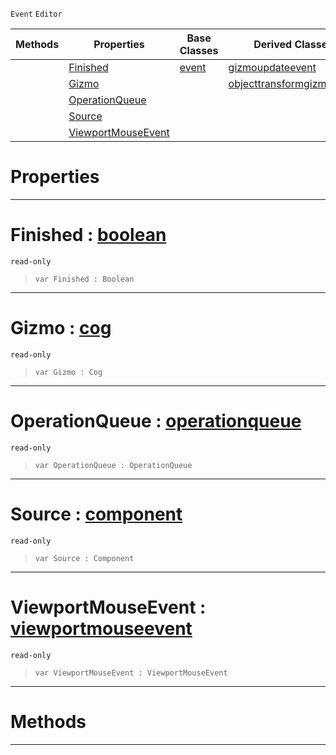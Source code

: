  `Event` `Editor`



|Methods|Properties|Base Classes|Derived Classes|
|---|---|---|---|
| |[ Finished](gizmoevent.md#finished-zilch-engine-doc)|[event](event.md)|[gizmoupdateevent](gizmoupdateevent.md)|
| |[ Gizmo](gizmoevent.md#gizmo-zilch-engine-docume)| |[objecttransformgizmoevent](objecttransformgizmoevent.md)|
| |[ OperationQueue](gizmoevent.md#operationqueue-zilch-engi)| | |
| |[ Source](gizmoevent.md#source-zilch-engine-docum)| | |
| |[ ViewportMouseEvent](gizmoevent.md#viewportmouseevent-zero)| | |


 #  Properties


---  
 #  Finished : [boolean](../nada_base_types/boolean.md)

 `read-only`

> 
> ```TS:Nada
> var Finished : Boolean


---  
 #  Gizmo : [cog](cog.md)

 `read-only`

> 
> ```TS:Nada
> var Gizmo : Cog


---  
 #  OperationQueue : [operationqueue](operationqueue.md)

 `read-only`

> 
> ```TS:Nada
> var OperationQueue : OperationQueue


---  
 #  Source : [component](component.md)

 `read-only`

> 
> ```TS:Nada
> var Source : Component


---  
 #  ViewportMouseEvent : [viewportmouseevent](viewportmouseevent.md)

 `read-only`

> 
> ```TS:Nada
> var ViewportMouseEvent : ViewportMouseEvent


---  
 #  Methods


---  
 

 